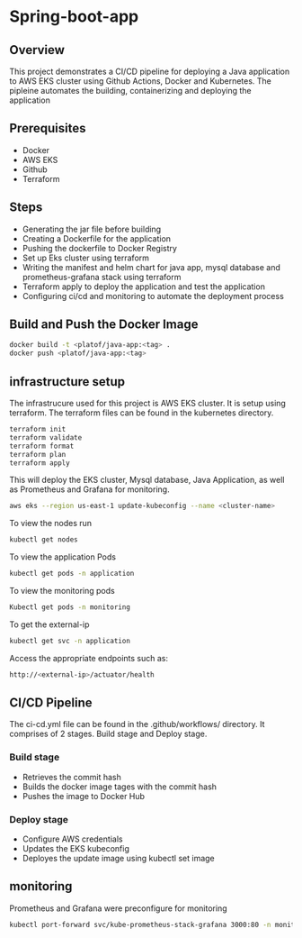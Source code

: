 # Spring-boot-app

## Overview 
This project demonstrates a CI/CD pipeline for deploying a Java application to AWS EKS cluster using Github Actions, Docker and Kubernetes. The pipleine automates the building, containerizing and deploying the application

## Prerequisites
- Docker
- AWS EKS
- Github
- Terraform

## Steps
- Generating the jar file before building
- Creating a Dockerfile for the application
- Pushing the dockerfile to Docker Registry
- Set up Eks cluster using terraform 
- Writing the manifest and helm chart for java app, mysql database and prometheus-grafana stack using terraform
- Terraform apply to deploy the application and test the application
- Configuring ci/cd and monitoring to automate the deployment process

## Build and Push the Docker Image
```bash
docker build -t <platof/java-app:<tag> .
docker push <platof/java-app:<tag>
```

## infrastructure setup
The infrastrucure used for this project is AWS EKS cluster. It is setup using terraform. The terraform files can be found in the kubernetes directory.

```bash
terraform init
terraform validate
terraform format 
terraform plan 
terraform apply
``` 

This will deploy the EKS cluster, Mysql database, Java Application, as well as Prometheus and Grafana for monitoring.   

```bash
aws eks --region us-east-1 update-kubeconfig --name <cluster-name> 
``` 

To view the nodes run
```bash
kubectl get nodes
```
To view the application Pods
```bash
kubectl get pods -n application
```
To view the monitoring pods
```bash
Kubectl get pods -n monitoring 
```
To get the external-ip
```bash
kubectl get svc -n application
```
Access the appropriate endpoints such as:
```bash
http://<external-ip>/actuator/health
```

## CI/CD Pipeline
The ci-cd.yml file can be found in the .github/workflows/ directory. It comprises of 2 stages. Build stage and Deploy stage.

### Build stage
- Retrieves the commit hash 
- Builds the docker image tages with the commit hash
- Pushes the image to Docker Hub

### Deploy stage
- Configure AWS credentials
- Updates the EKS kubeconfig 
- Deployes the update image using kubectl set image

## monitoring 
Prometheus and Grafana were preconfigure for monitoring
```bash
kubectl port-forward svc/kube-prometheus-stack-grafana 3000:80 -n monitoring
```